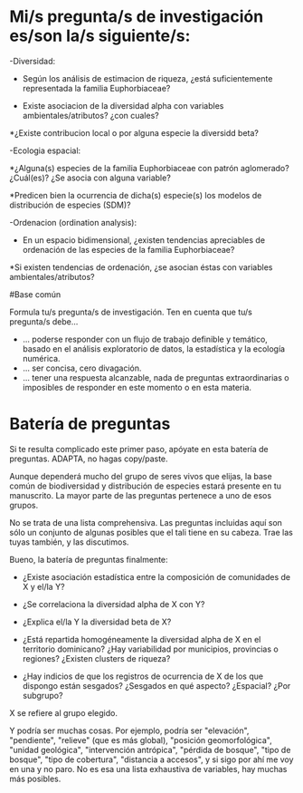 # Mi/s pregunta/s de investigación es/son la/s siguiente/s:
-Diversidad:

* Según los análisis de estimacion de riqueza, ¿está suficientemente representada la familia Euphorbiaceae?

* Existe asociacion de la diversidad alpha con variables ambientales/atributos? ¿con cuales?

*¿Existe contribucion local o por alguna especie la diversidd beta?

-Ecologia espacial:

*¿Alguna(s) especies de la familia Euphorbiaceae con patrón aglomerado? ¿Cuál(es)? ¿Se asocia con alguna variable?

*Predicen bien la ocurrencia de dicha(s) especie(s) los modelos de distribución de especies (SDM)?

-Ordenacion  (ordination analysis):

* En un espacio bidimensional, ¿existen tendencias apreciables de ordenación de las especies de la familia Euphorbiaceae?

*Si existen tendencias de ordenación, ¿se asocian éstas con variables ambientales/atributos?

#Base común

Formula tu/s pregunta/s de investigación. Ten en cuenta que tu/s pregunta/s debe...

* ... poderse responder con un flujo de trabajo definible y temático, basado en el análisis exploratorio de datos, la estadística y la ecología numérica.
* ... ser concisa, cero divagación.
* ... tener una respuesta alcanzable, nada de preguntas extraordinarias o imposibles de responder en este momento o en esta materia.

# Batería de preguntas

Si te resulta complicado este primer paso, apóyate en esta batería de preguntas. ADAPTA, no hagas copy/paste.

Aunque dependerá mucho del grupo de seres vivos que elijas, la base común de biodiversidad y distribución de especies estará presente en tu manuscrito. La mayor parte de las preguntas pertenece a uno de esos grupos.

No se trata de una lista comprehensiva. Las preguntas incluidas aquí son sólo un conjunto de algunas posibles que el tali tiene en su cabeza. Trae las tuyas también, y las discutimos.

Bueno, la batería de preguntas finalmente:

* ¿Existe asociación estadística entre la composición de comunidades de X y el/la Y?

* ¿Se correlaciona la diversidad alpha de X con Y?

* ¿Explica el/la Y la diversidad beta de X?

* ¿Está repartida homogéneamente la diversidad alpha de X en el territorio dominicano? ¿Hay variabilidad por municipios, provincias o regiones? ¿Existen clusters de riqueza?

* ¿Hay indicios de que los registros de ocurrencia de X de los que dispongo están sesgados? ¿Sesgados en qué aspecto? ¿Espacial? ¿Por subgrupo?

X se refiere al grupo elegido.

Y podría ser muchas cosas. Por ejemplo, podría ser "elevación", "pendiente", "relieve" (que es más global), "posición geomorfológica", "unidad geológica", "intervención antrópica", "pérdida de bosque", "tipo de bosque", "tipo de cobertura", "distancia a accesos", y si sigo por ahí me voy en una y no paro. No es esa una lista exhaustiva de variables, hay muchas más posibles.
